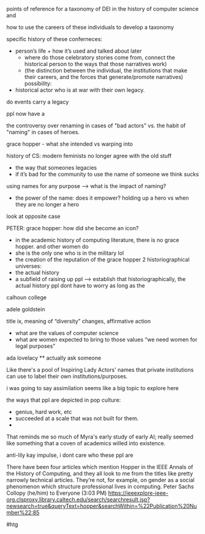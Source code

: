 points of reference for a taxonomy of DEI 
in the history of computer science and 


how to use the careers of these individuals to develop a taxonomy

specific history of these conferneces:
- person’s life + how it’s used and talked about later
    - where do those celebratory stories come from, connect the historical person to the ways that those narratives work)
    - (the distinction between the individual, the institutions that make their careers, and the forces that generate/promote narratives)
possibility:
- historical actor who is at war with their own legacy. 

do events carry a legacy

ppl now have a 

the controversy over renaming in cases of "bad actors" vs. the habit of "naming" in cases of heroes.

grace hopper - what she intended vs warping into 

history of CS: modern feminists no longer agree with the old stuff
- the way that someones legacies 
- if it’s bad for the community to use the name of someone we think sucks

using names for any purpose 
—> what is the impact of naming?
- the power of the name: does it empower? holding up a hero vs when they are no longer a hero

look at opposite case

PETER:
grace hopper: how did she become an icon?
- in the academic history of computing literature, there is no grace hopper. and other women do
- she is the only one who is in the military lol
- the creation of the reputation of the grace hopper
2 historiographical universes:
- the actual history
- a subfield of raising up ppl
—> establish that historiographically, the actual history ppl dont have to worry as long as the 

calhoun college

adele goldstein

title ix, meaning of “diversity” changes, affirmative action
- what are the values of computer science
- what are women expected to bring to those values
“we need women for legal purposes”

ada lovelacy
** actually ask someone

Like there's a pool of Inspiring Lady Actors' names that private institutions can use to label their own institutions/purposes.

i was going to say assimilation seems like a big topic to explore here


the ways that ppl are depicted in pop culture:
- genius, hard work, etc
- succeeded at a scale that was not built for them.
- 
That reminds me so much of Myra's early study of early AI; really seemed like something that a coven of academics willed into existence.

anti-lily kay impulse, i dont care who these ppl are

There have been four articles which mention Hopper in the IEEE Annals of the History of Computing, and they all look to me from the titles like pretty narrowly technical articles. They’re not, for example, on gender as a social phenomenon which structure professional lives in computing.
Peter Sachs Collopy (he/him) to Everyone (3:03 PM)
https://ieeexplore-ieee-org.clsproxy.library.caltech.edu/search/searchresult.jsp?newsearch=true&queryText=hopper&searchWithin=%22Publication%20Number%22:85

#htg